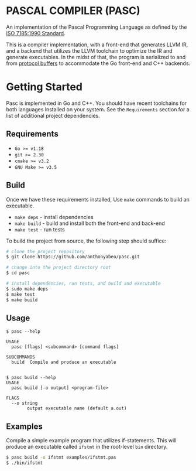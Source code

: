 # PASCAL COMPILER (PASC)
An implementation of the Pascal Programming Language as defined by the [ISO 7185:1990 Standard](docs/pascal-iso7185.pdf).  

This is a compiler implementation, with a front-end that generates LLVM IR, and a backend that utilizes the LLVM
toolchain to optimize the IR and generate executables. In the midst of that, the program is serialized to and
from [protocol buffers](https://protobuf.dev/) to accommodate the Go front-end and C++ backends.

# Getting Started
Pasc is implemented in Go and C++. You should have recent toolchains for both languages installed on your system. 
See the `Requirements` section for a list of additional project dependencies.

## Requirements
* `Go >= v1.18`
* `git >= 2.30`
* `cmake >= v3.2`
* `GNU Make >= v3.5`

## Build
Once we have these requirements installed, Use `make` commands to build an executable.
* `make deps` - install dependencies
* `make build` - build and install both the front-end and back-end
* `make test` - run tests

To build the project from source, the following step should suffice:
```bash
# clone the project repository
$ git clone https://github.com/anthonyabeo/pasc.git 

# change into the project directory root
$ cd pasc

# install dependencies, run tests, and build and executable 
$ sudo make deps
$ make test
$ make build
```

## Usage
```shell
$ pasc --help

USAGE
  pasc [flags] <subcommand> [command flags]

SUBCOMMANDS
  build  Compile and produce an executable


$ pasc build --help                     
USAGE
  pasc build [-o output] <program-file>

FLAGS
  --o string
        output executable name (default a.out)

```

## Examples
Compile a simple example program that utilizes if-statements. This will produce an executable called `ifstmt` in the
root-level `bin` directory.
```bash
$ pasc build -o ifstmt examples/ifstmt.pas
$ ./bin/ifstmt
```
